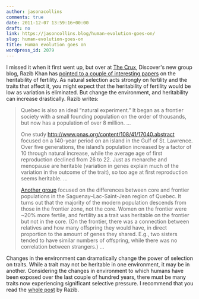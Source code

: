 ```yaml
---
author: jasonacollins
comments: true
date: 2011-12-07 13:59:16+00:00
draft: no
link: https://jasoncollins.blog/human-evolution-goes-on/
slug: human-evolution-goes-on
title: Human evolution goes on
wordpress_id: 2079
---
```


I missed it when it first went up, but over at [The Crux](http://blogs.discovermagazine.com/crux/), Discover's new group blog, Razib Khan has [pointed to a couple of interesting papers](http://blogs.discovermagazine.com/crux/2011/11/08/humans-are-doing-it-like-rabbits-evolving/) on the heritability of fertility. As natural selection acts strongly on fertility and the traits that affect it, you might expect that the heritability of fertility would be low as variation is eliminated. But change the environment, and heritability can increase drastically. Razib writes:



<blockquote>Quebec is also an ideal “natural experiment.” It began as a frontier society with a small founding population on the order of thousands, but now has a population of over 8 million. ...

One study http://www.pnas.org/content/108/41/17040.abstract focused on a 140-year period on an island in the Gulf of St. Lawrence. Over five generations, the island’s population increased by a factor of 10 through natural increase, while the average age of first reproduction declined from 26 to 22. Just as menarche and menopause are heritable (variation in genes explain much of the variation in the outcome of the trait), so too age at first reproduction seems heritable. ...

[Another group](http://www.sciencemag.org/content/early/2011/11/02/science.1212880) focused on the differences between core and frontier populations in the Saguenay–Lac-Saint-Jean region of Quebec. It turns out that the majority of the modern population descends from those in the frontier zone, not the core. Women on the frontier were ~20% more fertile, and fertility as a trait was heritable on the frontier but not in the core. (On the frontier, there was a connection between relatives and how many offspring they would have, in direct proportion to the amount of genes they shared. E.g., two sisters tended to have similar numbers of offspring, while there was no correlation between strangers.) ...</blockquote>





Changes in the environment can dramatically change the power of selection on traits. While a trait may not be heritable in one environment, it may be in another. Considering the changes in environment to which humans have been exposed over the last couple of hundred years, there must be many traits now experiencing significant selective pressure. I recommend that you read the [whole post](http://blogs.discovermagazine.com/crux/2011/11/08/humans-are-doing-it-like-rabbits-evolving/) by Razib.
